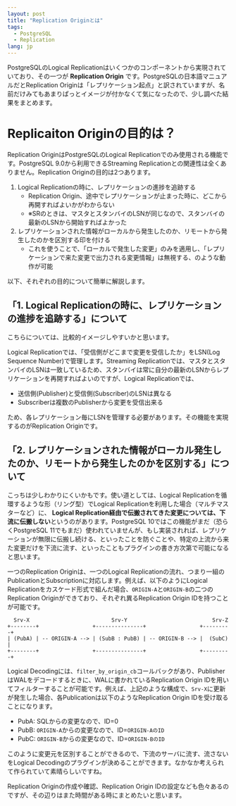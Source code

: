 ```yaml
---
layout: post
title: "Replication Originとは"
tags:
  - PostgreSQL
  - Replication
lang: jp
---
```


PostgreSQLのLogical Replicationはいくつかのコンポーネントから実現されていており、その一つが **Replication Origin** です。PostgreSQLの日本語マニュアルだとReplication Originは「レプリケーション起点」と訳されていますが、名前だけみてもあまりぱっとイメージが付かなくて気になったので、少し調べた結果をまとめます。

# Replicaiton Originの目的は？
Replication OriginはPostgreSQLのLogical Replicationでのみ使用される機能です。PostgreSQL 9.0から利用できるStreaming Replicationとの関連性は全くありません。Replication Originの目的は2つあります。

1. Logical Replicationの時に、レプリケーションの進捗を追跡する
   * Replication Origin、途中でレプリケーションが止まった時に、どこから再開すればよいかがわからない
   * ※SRのときは、マスタとスタンバイのLSNが同じなので、スタンバイの最新のLSNから開始すればよかった
2. レプリケーションされた情報がローカルから発生したのか、リモートから発生したのかを区別する印を付ける
   * これを使うことで、「ローカルで発生した変更」のみを適用し、「レプリケーションで来た変更で出力される変更情報」は無視する、のような動作が可能

以下、それぞれの目的について簡単に解説します。

## 「1. Logical Replicationの時に、レプリケーションの進捗を追跡する」について

こちらについては、比較的イメージしやすいかと思います。

Logical Replicationでは、「受信側がどこまで変更を受信したか」をLSN(Log Sequence Number)で管理します。Streaming Replicationでは、マスタとスタンバイのLSNは一致しているため、スタンバイは常に自分の最新のLSNからレプリケーションを再開すればよいのですが、Logical Replicationでは、

* 送信側(Publisher)と受信側(Subscriber)のLSNは異なる
* Subscriberは複数のPublisherから変更を受信出来る

ため、各レプリケーション毎にLSNを管理する必要があります。その機能を実現するのがReplication Originです。

## 「2. レプリケーションされた情報がローカル発生したのか、リモートから発生したのかを区別する」について

こっちは少しわかりにくいかもです。使い道としては、Logical Replicationを循環するような形（リング型）でLogical Replicationを利用した場合（マルチマスターなど）に、 **Logical Replication経由で伝搬されてきた変更については、下流に伝搬しない**というのがあります。PostgreSQL 10ではこの機能がまだ（恐らくPostgreSQL 11でもまだ）使われていませんが、もし実装されれば、レプリケーションが無限に伝搬し続ける、といったことを防ぐことや、特定の上流から来た変更だけを下流に流す、といったこともプラグインの書き方次第で可能になると思います。

一つのReplication Originは、一つのLogical Replicationの流れ、つまり一組のPublicationとSubscriptionに対応します。例えば、以下のようにLogical Replicationをカスケード形式で組んだ場合、`ORIGIN-A`と`ORIGIN-B`の二つのReplication Originができており、それぞれ異るReplication Origin IDを持つことが可能です。

```
  Srv-X                          Srv-Y                           Srv-Z
+--------+                 +---------------+                 +---------+
| (PubA) | -- ORIGIN-A --> | (SubB : PubB) | -- ORIGIN-B --> |  (SubC) |
+--------+                 +---------------+                 +---------+
```

Logical Decodingには、`filter_by_origin_cb`コールバックがあり、PublisherはWALをデコードするときに、WALに書かれているReplication Origin IDを用いてフィルターすることが可能です。例えば、上記のような構成で、`Srv-X`に更新が発生した場合、各Publicationは以下のようなReplication Origin IDを受け取ることになります。

* PubA: SQLからの変更なので、ID=0
* PubB: `ORIGIN-A`からの変更なので、ID=`ORIGIN-AのID`
* PubC: `ORIGIN-B`からの変更なので、ID=`ORIGIN-BのID`

このように変更元を区別することができるので、下流のサーバに流す、流さないをLogical Decodingのプラグインが決めることができます。なかなか考えられて作られていて素晴らしいですね。

Replication Originの作成や確認、Replication Origin IDの設定なども色々あるのですが、その辺りはまた時間がある時にまとめたいと思います。
